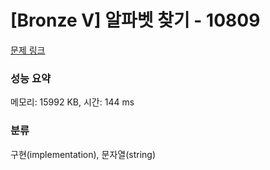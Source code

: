 # [Bronze V] 알파벳 찾기 - 10809 

[문제 링크](https://www.acmicpc.net/problem/10809) 

### 성능 요약

메모리: 15992 KB, 시간: 144 ms

### 분류

구현(implementation), 문자열(string)

